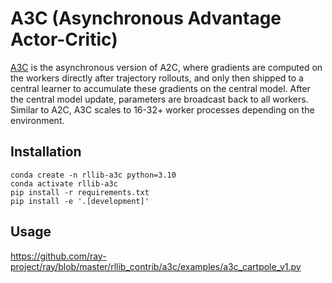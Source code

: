 # A3C (Asynchronous Advantage Actor-Critic)

[A3C](https://arxiv.org/abs/1602.01783) is the asynchronous version of A2C, where gradients are computed on the workers directly after trajectory rollouts, and only then shipped to a central learner to accumulate these gradients on the central model. After the central model update, parameters are broadcast back to all workers. Similar to A2C, A3C scales to 16-32+ worker processes depending on the environment.


## Installation

```
conda create -n rllib-a3c python=3.10
conda activate rllib-a3c
pip install -r requirements.txt
pip install -e '.[development]'
```

## Usage

https://github.com/ray-project/ray/blob/master/rllib_contrib/a3c/examples/a3c_cartpole_v1.py